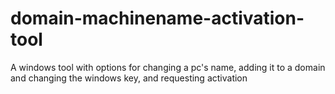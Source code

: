 # domain-machinename-activation-tool
A windows tool with options for changing a pc's name, adding it to a domain and changing the windows key, and requesting activation
